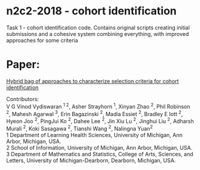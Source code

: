 # n2c2-2018 - cohort identification
Task 1 - cohort identification code.  Contains original scripts creating initial submissions and a cohesive system combining everything, with improved approaches for some criteria

# Paper:
[Hybrid bag of approaches to characterize selection criteria for cohort identification](https://pubmed.ncbi.nlm.nih.gov/31197354/)

Contributors: \
V G Vinod Vydiswaran <sup>1 2</sup>, Asher Strayhorn <sup>1</sup>, Xinyan Zhao <sup>2</sup>, Phil Robinson <sup>2</sup>, Mahesh Agarwal <sup>3</sup>, Erin Bagazinski <sup>2</sup>, Madia Essiet <sup>2</sup>, Bradley E Iott <sup>2</sup>, Hyeon Joo <sup>2</sup>, PingJui Ko <sup>2</sup>, Dahee Lee <sup>2</sup>, Jin Xiu Lu <sup>2</sup>, Jinghui Liu <sup>2</sup>, Adharsh Murali <sup>2</sup>, Koki Sasagawa <sup>2</sup>, Tianshi Wang <sup>2</sup>, Nalingna Yuan<sup>2</sup>\
<subl>1 Department of Learning Health Sciences, University of Michigan, Ann Arbor, Michigan, USA.\
2 School of Information, University of Michigan, Ann Arbor, Michigan, USA.\
3 Department of Mathematics and Statistics, College of Arts, Sciences, and Letters, University of Michigan-Dearborn, Dearborn, Michigan, USA.</sub>
